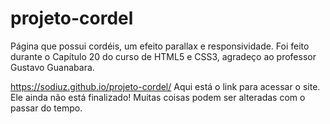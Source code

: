 # projeto-cordel
 Página que possui cordéis, um efeito parallax e responsividade. Foi feito durante o Capítulo 20 do curso de HTML5 e CSS3, agradeço ao professor Gustavo Guanabara.

https://sodiuz.github.io/projeto-cordel/ Aqui está o link para acessar o site. Ele ainda não está finalizado! Muitas coisas podem ser alteradas com o passar do tempo.

